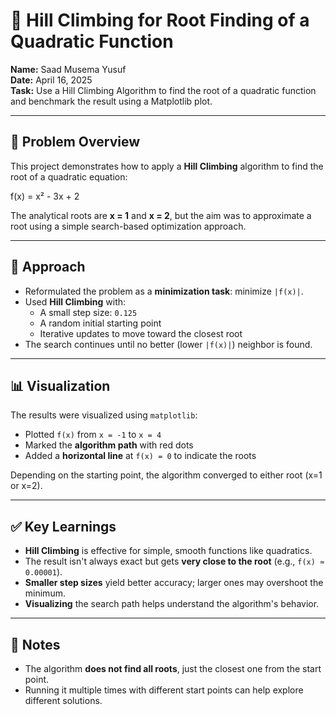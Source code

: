 # 🧪 Hill Climbing for Root Finding of a Quadratic Function

**Name:** Saad Musema Yusuf  
**Date:** April 16, 2025  
**Task:** Use a Hill Climbing Algorithm to find the root of a quadratic function and benchmark the result using a Matplotlib plot.

---

## 🧠 Problem Overview

This project demonstrates how to apply a **Hill Climbing** algorithm to find the root of a quadratic equation:

f(x) = x² - 3x + 2


The analytical roots are **x = 1** and **x = 2**, but the aim was to approximate a root using a simple search-based optimization approach.

---

## 🔧 Approach

- Reformulated the problem as a **minimization task**: minimize `|f(x)|`.
- Used **Hill Climbing** with:
  - A small step size: `0.125`
  - A random initial starting point
  - Iterative updates to move toward the closest root
- The search continues until no better (lower `|f(x)|`) neighbor is found.

---

## 📊 Visualization

The results were visualized using `matplotlib`:
- Plotted `f(x)` from `x = -1` to `x = 4`
- Marked the **algorithm path** with red dots
- Added a **horizontal line** at `f(x) = 0` to indicate the roots

Depending on the starting point, the algorithm converged to either root (x=1 or x=2).

---

## ✅ Key Learnings

- **Hill Climbing** is effective for simple, smooth functions like quadratics.
- The result isn't always exact but gets **very close to the root** (e.g., `f(x) ≈ 0.00001`).
- **Smaller step sizes** yield better accuracy; larger ones may overshoot the minimum.
- **Visualizing** the search path helps understand the algorithm's behavior.

---

## 📌 Notes

- The algorithm **does not find all roots**, just the closest one from the start point.
- Running it multiple times with different start points can help explore different solutions.

